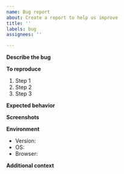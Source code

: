 ```yaml
---
name: Bug report
about: Create a report to help us improve
title: ''
labels: bug
assignees: ''

---
```


**Describe the bug**
<!-- A clear and concise description of what the bug is. -->

**To reproduce**
<!-- Steps to reproduce the behavior: -->
1. Step 1
2. Step 2
3. Step 3

**Expected behavior**
<!-- A clear and concise description of what you expected to happen. -->

**Screenshots**
<!-- If applicable, add screenshots to help explain your problem. -->

**Environment**
 - Version: <!-- e.g. 1.0.0 -->
 - OS: <!-- e.g. Windows, Linux -->
 - Browser: <!-- e.g. Chrome, Firefox -->

**Additional context**
<!-- Add any other context about the problem here. -->
